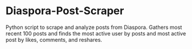 # Diaspora-Post-Scraper
Python script to scrape and analyze posts from Diaspora. 
Gathers most recent 100 posts and finds the most active user by posts and most active post by likes, comments, and reshares.